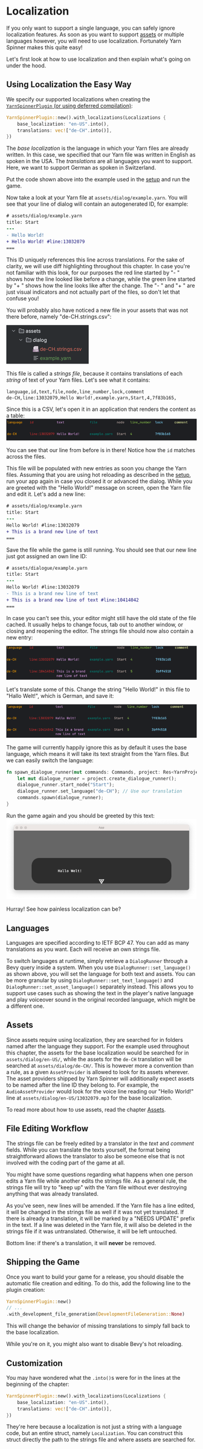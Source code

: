 # Localization

If you only want to support a single language, you can safely ignore localization features.
As soon as you want to support [assets](assets.md) or multiple languages however, you will need to use localization.
Fortunately Yarn Spinner makes this quite easy!

Let's first look at how to use localization and then explain what's going on under the hood.

## Using Localization the Easy Way

We specify our supported localizations when creating the [`YarnSpinnerPlugin` (or using deferred compilation)](compiling_yarn_files.md):

```rust
YarnSpinnerPlugin::new().with_localizations(Localizations {
    base_localization: "en-US".into(),
    translations: vec!["de-CH".into()],
})
```

The *base localization* is the language in which your Yarn files are already written. 
In this case, we specified that our Yarn file was written in English as spoken in the USA.
The *translations* are all languages you want to support. Here, we want to support German as spoken in Switzerland.

Put the code shown above into the example used in the [setup](setup.md) and run the game. 

Now take a look at your Yarn file at `assets/dialog/example.yarn`. 
You will see that your line of dialog will contain an autogenerated ID, for example:
```diff
# assets/dialog/example.yarn
title: Start
---
- Hello World!
+ Hello World! #line:13032079 
===
```
This ID uniquely references this line across translations.
For the sake of clarity, we will use diff highlighting throughout this chapter.
In case you're not familiar with this look, for our purposes the red line started by "- " shows how the line looked like before a change,
while the green line started by "+ " shows how the line looks like after the change. The "- " and "+ " are just visual indicators and not actually part
of the files, so don't let that confuse you!

You will probably also have noticed a new file in your assets that was not there before, namely "de-CH.strings.csv":

![strings_file_generated.png](strings_file_generated.png)

This file is called a *strings file*, because it contains translations of each *string* of text of your Yarn files.
Let's see what it contains:

```csv
language,id,text,file,node,line_number,lock,comment
de-CH,line:13032079,Hello World!,example.yarn,Start,4,7f83b165,
```

Since this is a CSV, let's open it in an application that renders the content as a table:
![strings_file_new.png](strings_file_new.png)

You can see that our line from before is in there! Notice how the `id` matches across the files.

This file will be populated with new entries as soon you change the Yarn files. Assuming that you
are using hot reloading as described in the [setup](setup.md), run your app again in case you closed it or advanced the dialog.
While you are greeted with the "Hello World!" message on screen, open the Yarn file and edit it. Let's add a new line:

```diff
# assets/dialog/example.yarn
title: Start
---
Hello World! #line:13032079 
+ This is a brand new line of text
===
```

Save the file while the game is still running. You should see that our new line just got assigned an own line ID:

```diff
# assets/dialogue/example.yarn
title: Start
---
Hello World! #line:13032079
- This is a brand new line of text
+ This is a brand new line of text #line:10414042 
===
```
In case you can't see this, your editor might still have the old state of the file cached. It usually helps to change focus, tab out to another window, or closing and reopening the editor.
The strings file should now also contain a new entry:

![strings_file_another_line.png](strings_file_another_line.png)

Let's translate some of this. Change the string "Hello World!" in this file to "Hallo Welt!", which is German, and save it:

![strings_file_translated.png](strings_file_translated.png)

The game will currently happily ignore this as by default it uses the base language, which means it will take
its text straight from the Yarn files. But we can easily switch the language:

```rust
fn spawn_dialogue_runner(mut commands: Commands, project: Res<YarnProject>) {
    let mut dialogue_runner = project.create_dialogue_runner();
    dialogue_runner.start_node("Start");
    dialogue_runner.set_language("de-CH"); // Use our translation
    commands.spawn(dialogue_runner);
}
```

Run the game again and you should be greeted by this text: 
![translated_line.png](translated_line.png)

Hurray! See how painless localization can be?

## Languages

Languages are specified according to IETF BCP 47.
You can add as many translations as you want. Each will receive an own strings file. 

To switch languages at runtime, simply retrieve a `DialogRunner` through a Bevy query inside a system.
When you use `DialogRunner::set_language()` as shown above, you will set the language for both text and assets.
You can be more granular by using `DialogRunner::set_text_language()` and `DialogRunner::set_asset_language()` separately instead.
This allows you to support use cases such as showing the text in the player's native language and play voiceover sound in the original recorded language, which might be a different one.

## Assets

Since assets require using localization, they are searched for in folders named after the language they support. 
For the example used throughout this chapter, the assets for the base localization would be searched for in `assets/dialog/en-US/`, while the assets for the `de-CH` 
translation will be searched at `assets/dialog/de-CH/`. This is however more a convention than a rule, as a given `AssetProvider` is allowed to look for its assets wherever.
The asset providers shipped by Yarn Spinner will additionally expect assets to be named after the line ID they belong to. For example, the `AudioAssetProvider` would look for the
voice line reading our "Hello World!" line at `assets/dialog/en-US/13032079.mp3` for the base localization.

To read more about how to use assets, read the chapter [Assets](./assets.md).

## File Editing Workflow

The strings file can be freely edited by a translator in the *text* and *comment* fields. 
While you can translate the texts yourself, the format being straightforward allows the translator to also be someone else that is not involved with the coding part of the game at all.

You might have some questions regarding what happens when one person edits a Yarn file while another edits the strings file. As a general rule,
the strings file will try to "keep up" with the Yarn file without ever destroying anything that was already translated.  

As you've seen, new lines will be amended. If the Yarn file has a line edited, it will be changed in the strings file as well if it was not yet translated. 
If there is already a translation, it will be marked by a "NEEDS UPDATE" prefix in the text. If a line was deleted in the Yarn file, it will also be deleted
in the strings file if it was untranslated. Otherwise, it will be left untouched. 

Bottom line: if there's a translation, it will **never** be removed.

## Shipping the Game

Once you want to build your game for a release, you should disable the automatic file creation and editing.
To do this, add the following line to the plugin creation:
```rust
YarnSpinnerPlugin::new()
// ...
.with_development_file_generation(DevelopmentFileGeneration::None)
```

This will change the behavior of missing translations to simply fall back to the base localization.

While you're on it, you might also want to disable Bevy's hot reloading.

## Customization

You may have wondered what the `.into()`s were for in the lines at the beginning of the chapter:

```rust
YarnSpinnerPlugin::new().with_localizations(Localizations {
    base_localization: "en-US".into(),
    translations: vec!["de-CH".into()],
})
```

They're here because a localization is not just a string with a language code, but an entire struct, namely `Localization`.
You can construct this struct directly the path to the strings file and where assets are searched for.
